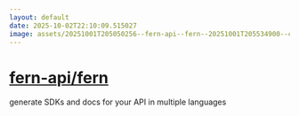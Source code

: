 ```yaml
---
layout: default
date: 2025-10-02T22:10:09.515027
image: assets/20251001T205050256--fern-api--fern--20251001T205534900--cropped.png
---
```


# [fern-api/fern](https://github.com/fern-api/fern)

generate SDKs and docs for your API in multiple languages
